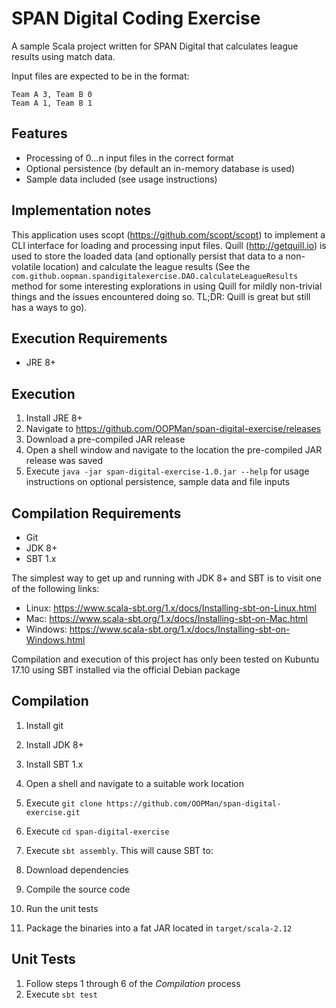 SPAN Digital Coding Exercise
============================
A sample Scala project written for SPAN Digital that calculates league
results using match data.

Input files are expected to be in the format:
```
Team A 3, Team B 0
Team A 1, Team B 1
```


Features
--------
* Processing of 0...n input files in the correct format
* Optional persistence (by default an in-memory database is used)
* Sample data included (see usage instructions)


Implementation notes
--------------------
This application uses scopt (https://github.com/scopt/scopt) to implement
a CLI interface for loading and processing input files. Quill (http://getquill.io)
is used to store the loaded data (and optionally persist that data to
a non-volatile location) and calculate the league results (See the
`com.github.oopman.spandigitalexercise.DAO.calculateLeagueResults` method
for some interesting explorations in using Quill for mildly non-trivial
things and the issues encountered doing so. TL;DR: Quill is great but
still has a ways to go).


Execution Requirements
----------------------
* JRE 8+


Execution
---------
1. Install JRE 8+
2. Navigate to https://github.com/OOPMan/span-digital-exercise/releases
3. Download a pre-compiled JAR release
4. Open a shell window and navigate to the location the pre-compiled JAR release was saved
5. Execute `java -jar span-digital-exercise-1.0.jar --help` for usage instructions
   on optional persistence, sample data and file inputs


Compilation Requirements
------------------------
* Git
* JDK 8+
* SBT 1.x

The simplest way to get up and running with JDK 8+ and SBT is to
visit one of the following links:

* Linux: https://www.scala-sbt.org/1.x/docs/Installing-sbt-on-Linux.html
* Mac: https://www.scala-sbt.org/1.x/docs/Installing-sbt-on-Mac.html
* Windows: https://www.scala-sbt.org/1.x/docs/Installing-sbt-on-Windows.html

Compilation and execution of this project has only been tested
on Kubuntu 17.10 using SBT installed via the official Debian package


Compilation
-----------
1. Install git
2. Install JDK 8+
3. Install SBT 1.x
4. Open a shell and navigate to a suitable work location
5. Execute `git clone https://github.com/OOPMan/span-digital-exercise.git`
6. Execute `cd span-digital-exercise`
7. Execute `sbt assembly`. This will cause SBT to:

  1. Download dependencies
  2. Compile the source code
  3. Run the unit tests
  4. Package the binaries into a fat JAR located in `target/scala-2.12`


Unit Tests
----------
1. Follow steps 1 through 6 of the *Compilation* process
2. Execute `sbt test`
